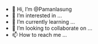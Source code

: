 - 👋 Hi, I’m @Pamanlasung
- 👀 I’m interested in ...
- 🌱 I’m currently learning ...
- 💞️ I’m looking to collaborate on ...
- 📫 How to reach me ...

<!---
Pamanlasung/Pamanlasung is a ✨ special ✨ repository because its `README.md` (this file) appears on your GitHub profile.
You can click the Preview link to take a look at your changes.
--->
